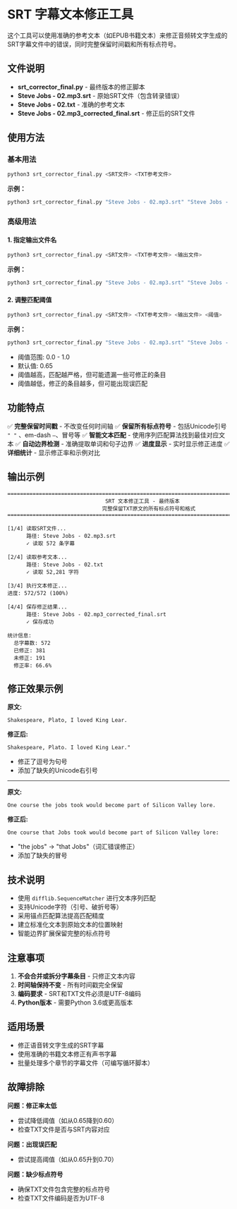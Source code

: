 # SRT 字幕文本修正工具

这个工具可以使用准确的参考文本（如EPUB书籍文本）来修正音频转文字生成的SRT字幕文件中的错误，同时完整保留时间戳和所有标点符号。

## 文件说明

- **srt_corrector_final.py** - 最终版本的修正脚本
- **Steve Jobs - 02.mp3.srt** - 原始SRT文件（包含转录错误）
- **Steve Jobs - 02.txt** - 准确的参考文本
- **Steve Jobs - 02.mp3_corrected_final.srt** - 修正后的SRT文件

## 使用方法

### 基本用法

```bash
python3 srt_corrector_final.py <SRT文件> <TXT参考文件>
```

**示例：**
```bash
python3 srt_corrector_final.py "Steve Jobs - 02.mp3.srt" "Steve Jobs - 02.txt"
```

### 高级用法

#### 1. 指定输出文件名

```bash
python3 srt_corrector_final.py <SRT文件> <TXT参考文件> <输出文件>
```

**示例：**
```bash
python3 srt_corrector_final.py "Steve Jobs - 02.mp3.srt" "Steve Jobs - 02.txt" "output.srt"
```

#### 2. 调整匹配阈值

```bash
python3 srt_corrector_final.py <SRT文件> <TXT参考文件> <输出文件> <阈值>
```

**示例：**
```bash
python3 srt_corrector_final.py "Steve Jobs - 02.mp3.srt" "Steve Jobs - 02.txt" "output.srt" 0.7
```

- 阈值范围: 0.0 - 1.0
- 默认值: 0.65
- 阈值越高，匹配越严格，但可能遗漏一些可修正的条目
- 阈值越低，修正的条目越多，但可能出现误匹配

## 功能特点

✅ **完整保留时间戳** - 不改变任何时间轴
✅ **保留所有标点符号** - 包括Unicode引号 `" "` 、em-dash `—`、冒号等
✅ **智能文本匹配** - 使用序列匹配算法找到最佳对应文本
✅ **自动边界检测** - 准确提取单词和句子边界
✅ **进度显示** - 实时显示修正进度
✅ **详细统计** - 显示修正率和示例对比

## 输出示例

```
================================================================================
                               SRT 文本修正工具 - 最终版本
                              完整保留TXT原文的所有标点符号和格式
================================================================================

[1/4] 读取SRT文件...
      路径: Steve Jobs - 02.mp3.srt
      ✓ 读取 572 条字幕

[2/4] 读取参考文本...
      路径: Steve Jobs - 02.txt
      ✓ 读取 52,281 字符

[3/4] 执行文本修正...
进度: 572/572 (100%)

[4/4] 保存修正结果...
      路径: Steve Jobs - 02.mp3_corrected_final.srt
      ✓ 保存成功

统计信息:
  总字幕数: 572
  已修正: 381
  未修正: 191
  修正率: 66.6%
```

## 修正效果示例

**原文:**
```
Shakespeare, Plato, I loved King Lear.
```

**修正后:**
```
Shakespeare, Plato. I loved King Lear."
```

- 修正了逗号为句号
- 添加了缺失的Unicode右引号

---

**原文:**
```
One course the jobs took would become part of Silicon Valley lore.
```

**修正后:**
```
One course that Jobs took would become part of Silicon Valley lore:
```

- "the jobs" → "that Jobs"（词汇错误修正）
- 添加了缺失的冒号

## 技术说明

- 使用 `difflib.SequenceMatcher` 进行文本序列匹配
- 支持Unicode字符（引号、破折号等）
- 采用锚点匹配算法提高匹配精度
- 建立标准化文本到原始文本的位置映射
- 智能边界扩展保留完整的标点符号

## 注意事项

1. **不会合并或拆分字幕条目** - 只修正文本内容
2. **时间轴保持不变** - 所有时间戳完全保留
3. **编码要求** - SRT和TXT文件必须是UTF-8编码
4. **Python版本** - 需要Python 3.6或更高版本

## 适用场景

- 修正语音转文字生成的SRT字幕
- 使用准确的书籍文本修正有声书字幕
- 批量处理多个章节的字幕文件（可编写循环脚本）

## 故障排除

**问题：修正率太低**
- 尝试降低阈值（如从0.65降到0.60）
- 检查TXT文件是否与SRT内容对应

**问题：出现误匹配**
- 尝试提高阈值（如从0.65升到0.70）

**问题：缺少标点符号**
- 确保TXT文件包含完整的标点符号
- 检查TXT文件编码是否为UTF-8
